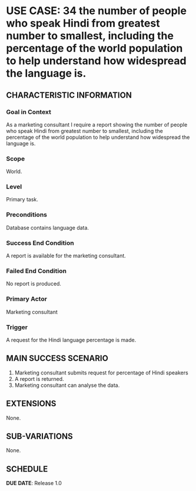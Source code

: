 # USE CASE: 34 the number of people who speak Hindi from greatest number to smallest, including the percentage of the world population to help understand how widespread the language is.
## CHARACTERISTIC INFORMATION

### Goal in Context

As a marketing consultant I require a report showing the number of people who speak Hindi from greatest number to smallest, including the percentage of the world population to help understand how widespread the language is.
### Scope

World.

### Level

Primary task.

### Preconditions

Database contains language data.

### Success End Condition

A report is available for the marketing consultant.

### Failed End Condition

No report is produced.

### Primary Actor

Marketing consultant

### Trigger

A request for the Hindi language percentage is made.

## MAIN SUCCESS SCENARIO

1. Marketing consultant submits request for percentage of Hindi speakers
2. A report is returned.
3. Marketing consultant can analyse the data.

## EXTENSIONS

None.

## SUB-VARIATIONS

None.

## SCHEDULE

**DUE DATE**: Release 1.0